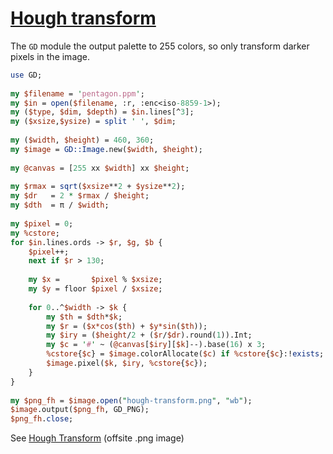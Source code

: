 [1]: https://rosettacode.org/wiki/Hough_transform

# [Hough transform][1]

The `GD` module the output palette to 255 colors, so only transform darker pixels in the image.

```perl
use GD;
 
my $filename = 'pentagon.ppm';
my $in = open($filename, :r, :enc<iso-8859-1>);
my ($type, $dim, $depth) = $in.lines[^3];
my ($xsize,$ysize) = split ' ', $dim;
 
my ($width, $height) = 460, 360;
my $image = GD::Image.new($width, $height);
 
my @canvas = [255 xx $width] xx $height;
 
my $rmax = sqrt($xsize**2 + $ysize**2);
my $dr   = 2 * $rmax / $height;
my $dth  = π / $width;
 
my $pixel = 0;
my %cstore;
for $in.lines.ords -> $r, $g, $b {
    $pixel++;
    next if $r > 130;
 
    my $x =       $pixel % $xsize;
    my $y = floor $pixel / $xsize;
 
    for 0..^$width -> $k {
        my $th = $dth*$k;
        my $r = ($x*cos($th) + $y*sin($th));
        my $iry = ($height/2 + ($r/$dr).round(1)).Int;
        my $c = '#' ~ (@canvas[$iry][$k]--).base(16) x 3;
        %cstore{$c} = $image.colorAllocate($c) if %cstore{$c}:!exists;
        $image.pixel($k, $iry, %cstore{$c});
    }
}
 
my $png_fh = $image.open("hough-transform.png", "wb");
$image.output($png_fh, GD_PNG);
$png_fh.close;
```


See [Hough Transform](https://github.com/thundergnat/rc/blob/master/img/hough-transform.png) (offsite .png image)